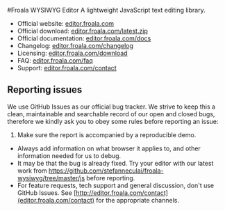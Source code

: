 #Froala WYSIWYG Editor
A lightweight JavaScript text editing library.

* Official website:  [editor.froala.com](http://editor.froala.com)
* Official download: [editor.froala.com/latest.zip](http://editor.froala.com/latest.zip)
* Official documentation:  [editor.froala.com/docs](http://editor.froala.com/docs)
* Changelog:  [editor.froala.com/changelog](http://editor.froala.com/changelog)
* Licensing: [editor.froala.com/download](http://editor.froala.com/download)
* FAQ: [editor.froala.com/faq](http://editor.froala.com/faq)
* Support: [editor.froala.com/contact](http://editor.froala.com/contact)

## Reporting issues
We use GitHub Issues as our official bug tracker. We strive to keep this a clean, maintainable and searchable record of our open and closed bugs, therefore we kindly ask you to obey some rules before reporting an issue:

1. Make sure the report is accompanied by a reproducible demo.
* Always add information on what browser it applies to, and other information needed for us to debug.
* It may be that the bug is already fixed. Try your editor with our latest work from https://github.com/stefanneculai/froala-wysiwyg/tree/master/js before reporting.
* For feature requests, tech support and general discussion, don't use GitHub Issues. See [http://editor.froala.com/contact](editor.froala.com/contact) for the appropriate channels.
